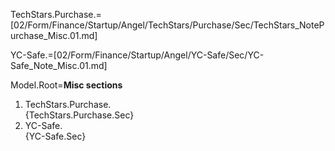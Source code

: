 TechStars.Purchase.=[02/Form/Finance/Startup/Angel/TechStars/Purchase/Sec/TechStars_NotePurchase_Misc.01.md]

YC-Safe.=[02/Form/Finance/Startup/Angel/YC-Safe/Sec/YC-Safe_Note_Misc.01.md]

Model.Root=<b>Misc sections</b><ol><li>TechStars.Purchase.<br>{TechStars.Purchase.Sec}<li>YC-Safe.<br>{YC-Safe.Sec}</ol>